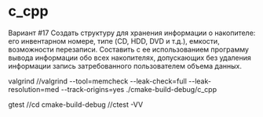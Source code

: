 # c_cpp

Вариант #17
Создать структуру для хранения информации о накопителе:
 его инвентарном номере, типе (CD, HDD, DVD и т.д.), 
 емкости, возможности перезаписи. 
 Составить с ее использованием программу вывода 
 информации обо всех накопителях, допускающих без удаления 
 информации запись затребованного пользователем объема данных.

valgrind
//valgrind --tool=memcheck --leak-check=full --leak-resolution=med  --track-origins=yes ./cmake-build-debug/c_cpp 

gtest
//cd cmake-build-debug
//ctest -VV